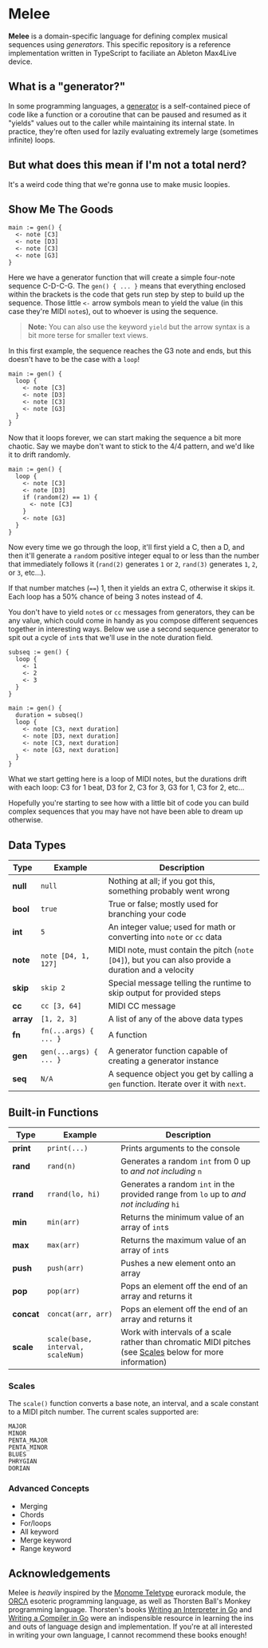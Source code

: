 # Melee

**Melee** is a domain-specific language for defining complex musical sequences using *generators*. This specific repository is a reference implementation written in TypeScript to faciliate an Ableton Max4Live device.

## What is a "generator?"

In some programming languages, a [generator](https://en.wikipedia.org/wiki/Generator_(computer_programming)) is a self-contained piece of code like a function or a coroutine that can be paused and resumed as it "yields" values out to the caller while maintaining its internal state. In practice, they're often used for lazily evaluating extremely large (sometimes infinite) loops.

## But what does this mean if I'm not a total nerd?

It's a weird code thing that we're gonna use to make music loopies.

## Show Me The Goods

```
main := gen() {
  <- note [C3]
  <- note [D3]
  <- note [C3]
  <- note [G3]
}
```

Here we have a generator function that will create a simple four-note sequence C-D-C-G. The `gen() { ... }` means that everything enclosed within the brackets is the code that gets run step by step to build up the sequence. Those little `<-` arrow symbols mean to yield the value (in this case they're MIDI `note`s), out to whoever is using the sequence.

> **Note:** You can also use the keyword `yield` but the arrow syntax is a bit more terse for smaller text views.

In this first example, the sequence reaches the G3 note and ends, but this doesn't have to be the case with a `loop`!

```
main := gen() {
  loop {
    <- note [C3]
    <- note [D3]
    <- note [C3]
    <- note [G3]
  }
}
```

Now that it loops forever, we can start making the sequence a bit more chaotic. Say we maybe don't want to stick to the 4/4 pattern, and we'd like it to drift randomly.

```
main := gen() {
  loop {
    <- note [C3]
    <- note [D3]
    if (random(2) == 1) {
      <- note [C3]
    }
    <- note [G3]
  }
}
```

Now every time we go through the loop, it'll first yield a C, then a D, and then it'll generate a `rand`om positive integer equal to or less than the number that immediately follows it (`rand(2)` generates `1` or `2`, `rand(3)` generates `1`, `2`, or `3`, etc...).

If that number matches (`==`) 1, then it yields an extra C, otherwise it skips it. Each loop has a 50% chance of being 3 notes instead of 4.

You don't have to yield `note`s or `cc` messages from generators, they can be any value, which could come in handy as you compose different sequences together in interesting ways. Below we use a second sequence generator to spit out a cycle of `int`s that we'll use in the note duration field.

```
subseq := gen() {
  loop {
    <- 1
    <- 2
    <- 3
  }
}

main := gen() {
  duration = subseq()
  loop {
    <- note [C3, next duration]
    <- note [D3, next duration]
    <- note [C3, next duration]
    <- note [G3, next duration]
  }
}
```

What we start getting here is a loop of MIDI notes, but the durations drift with each loop: C3 for 1 beat, D3 for 2, C3 for 3, G3 for 1, C3 for 2, etc...

Hopefully you're starting to see how with a little bit of code you can build complex sequences that you may have not have been able to dream up otherwise.

## Data Types

| Type | Example | Description |
| --- | --- | --- |
| **null** | `null` | Nothing at all; if you got this, something probably went wrong |
| **bool** | `true` | True or false; mostly used for branching your code |
| **int** | `5` | An integer value; used for math or converting into `note` or `cc` data |
| **note** | `note [D4, 1, 127]` | MIDI note, must contain the pitch (`note [D4]`), but you can also provide a duration and a velocity |
| **skip** | `skip 2` | Special message telling the runtime to skip output for provided steps |
| **cc** | `cc [3, 64]` | MIDI CC message |
| **array** | `[1, 2, 3]` | A list of any of the above data types
| **fn** | `fn(...args) { ... }` | A function
| **gen** | `gen(...args) { ... }` | A generator function capable of creating a generator instance
| **seq** | `N/A` | A sequence object you get by calling a `gen` function. Iterate over it with `next`.

## Built-in Functions

| Type | Example | Description |
| --- | --- | --- |
| **print** | `print(...)` | Prints arguments to the console |
| **rand** | `rand(n)` | Generates a random `int` from 0 up to *and not including* `n` |
| **rrand** | `rrand(lo, hi)` | Generates a random `int` in the provided range from `lo` up to *and not including* `hi` |
| **min** | `min(arr)` | Returns the minimum value of an array of `int`s |
| **max** | `max(arr)` | Returns the maximum value of an array of `int`s |
| **push** | `push(arr)` | Pushes a new element onto an array |
| **pop** | `pop(arr)` | Pops an element off the end of an array and returns it |
| **concat** | `concat(arr, arr)` | Pops an element off the end of an array and returns it |
| **scale** | `scale(base, interval, scaleNum)` | Work with intervals of a scale rather than chromatic MIDI pitches (see [Scales](#scales) below for more information)

### Scales

The `scale()` function converts a base note, an interval, and a scale constant to a MIDI pitch number. The current scales supported are:

```
MAJOR
MINOR
PENTA_MAJOR
PENTA_MINOR
BLUES
PHRYGIAN
DORIAN
```

### Advanced Concepts

- Merging
- Chords
- For/loops
- All keyword
- Merge keyword
- Range keyword

## Acknowledgements

Melee is *heavily* inspired by the [Monome Teletype](https://monome.org/docs/teletype/) eurorack module, the [ORCΛ](https://github.com/hundredrabbits/Orca) esoteric programming language, as well as Thorsten Ball's Monkey programming language. Thorsten's books [Writing an Interpreter in Go](https://interpreterbook.com/) and [Writing a Compiler in Go](https://compilerbook.com/) were an indispensible resource in learning the ins and outs of language design and implementation. If you're at all interested in writing your own language, I cannot recommend these books enough!
